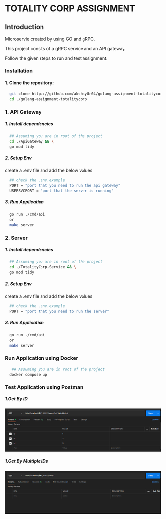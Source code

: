 # TOTALITY CORP ASSIGNMENT 

## Introduction

Microservie created by using GO and gRPC. 

This project consits of a gRPC service and an API gateway.

Follow the given steps to run and test assignment.

### Installation

  #### 1. Clone the repository:

  ```bash
    git clone https://github.com/akshayUr04/golang-assignment-totalitycorp.git && \
    cd ./golang-assignment-totalitycorp
  ```

 ### 1. API Gateway
  ##### 1. Install dependencies
  ```bash
    ## Assuming you are in root of the project
    cd ./ApiGateway && \
    go mod tidy
  ```

  ##### 2. Setup Env
  create a .env file and add the below values
  ```bash
    ## check the .env.example
    PORT = "port that you need to run the api gateway"
    USERSVCPORT = "port that the server is running"
  ```

  ##### 3. Run Application
  ```bash
    go run ./cmd/api
    or 
    make server
  ```

### 2. Server
  ##### 1. Install dependencies
  ```bash
    ## Assuming you are in root of the project
    cd ./TotalityCorp-Service && \
    go mod tidy
  ```
  ##### 2. Setup Env
  create a .env file and add the below values
  ```bash
    ## check the .env.example
    PORT = "port that you need to run the server"
  ```

  ##### 3. Run Application
  ```bash
    go run ./cmd/api
    or 
    make server
  ```

### Run Application using Docker
  ```bash
     ## Assuming you are in root of the project
    docker compose up
  ```
### Test Application using Postman
   ##### 1.Get By ID
   ![Alt text](getByID.png)
   ##### 1.Get By Multiple IDs
   ![Alt text](getByIDs.png)

  